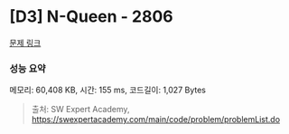 # [D3] N-Queen - 2806 

[문제 링크](https://swexpertacademy.com/main/code/problem/problemDetail.do?contestProbId=AV7GKs06AU0DFAXB) 

### 성능 요약

메모리: 60,408 KB, 시간: 155 ms, 코드길이: 1,027 Bytes



> 출처: SW Expert Academy, https://swexpertacademy.com/main/code/problem/problemList.do